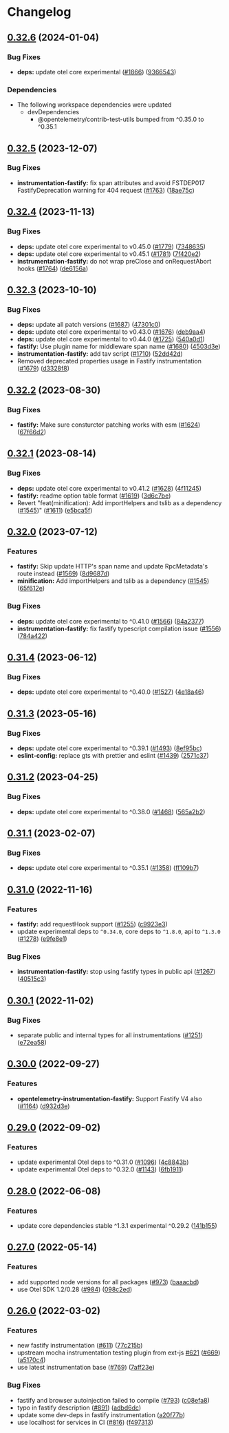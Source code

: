 # Changelog

## [0.32.6](https://github.com/open-telemetry/opentelemetry-js-contrib/compare/instrumentation-fastify-v0.32.5...instrumentation-fastify-v0.32.6) (2024-01-04)


### Bug Fixes

* **deps:** update otel core experimental ([#1866](https://github.com/open-telemetry/opentelemetry-js-contrib/issues/1866)) ([9366543](https://github.com/open-telemetry/opentelemetry-js-contrib/commit/9366543f5572e1e976ce176ddeb0b438f6c16c45))


### Dependencies

* The following workspace dependencies were updated
  * devDependencies
    * @opentelemetry/contrib-test-utils bumped from ^0.35.0 to ^0.35.1

## [0.32.5](https://github.com/open-telemetry/opentelemetry-js-contrib/compare/instrumentation-fastify-v0.32.4...instrumentation-fastify-v0.32.5) (2023-12-07)


### Bug Fixes

* **instrumentation-fastify:** fix span attributes and avoid FSTDEP017 FastifyDeprecation warning for 404 request ([#1763](https://github.com/open-telemetry/opentelemetry-js-contrib/issues/1763)) ([18ae75c](https://github.com/open-telemetry/opentelemetry-js-contrib/commit/18ae75c6004d66744ee99be68469843372c19d1e))

## [0.32.4](https://github.com/open-telemetry/opentelemetry-js-contrib/compare/instrumentation-fastify-v0.32.3...instrumentation-fastify-v0.32.4) (2023-11-13)


### Bug Fixes

* **deps:** update otel core experimental to v0.45.0 ([#1779](https://github.com/open-telemetry/opentelemetry-js-contrib/issues/1779)) ([7348635](https://github.com/open-telemetry/opentelemetry-js-contrib/commit/734863562c25cd0497aa3f51eccb2bf8bbd5e711))
* **deps:** update otel core experimental to v0.45.1 ([#1781](https://github.com/open-telemetry/opentelemetry-js-contrib/issues/1781)) ([7f420e2](https://github.com/open-telemetry/opentelemetry-js-contrib/commit/7f420e25a8d396c83fd38101088434210705e365))
* **instrumentation-fastify:** do not wrap preClose and onRequestAbort hooks ([#1764](https://github.com/open-telemetry/opentelemetry-js-contrib/issues/1764)) ([de6156a](https://github.com/open-telemetry/opentelemetry-js-contrib/commit/de6156aea1db7a7a018ad34f08cfc9f7ff7752b8))

## [0.32.3](https://github.com/open-telemetry/opentelemetry-js-contrib/compare/instrumentation-fastify-v0.32.2...instrumentation-fastify-v0.32.3) (2023-10-10)


### Bug Fixes

* **deps:** update all patch versions ([#1687](https://github.com/open-telemetry/opentelemetry-js-contrib/issues/1687)) ([47301c0](https://github.com/open-telemetry/opentelemetry-js-contrib/commit/47301c038e4dc7d24797cb0b8426033ecc0374e6))
* **deps:** update otel core experimental to v0.43.0 ([#1676](https://github.com/open-telemetry/opentelemetry-js-contrib/issues/1676)) ([deb9aa4](https://github.com/open-telemetry/opentelemetry-js-contrib/commit/deb9aa441dc7d2b0fd5ec11b41c934a1e93134fd))
* **deps:** update otel core experimental to v0.44.0 ([#1725](https://github.com/open-telemetry/opentelemetry-js-contrib/issues/1725)) ([540a0d1](https://github.com/open-telemetry/opentelemetry-js-contrib/commit/540a0d1ff5641522abba560d59a298084f786630))
* **fastify:** Use plugin name for middleware span name ([#1680](https://github.com/open-telemetry/opentelemetry-js-contrib/issues/1680)) ([4503d3e](https://github.com/open-telemetry/opentelemetry-js-contrib/commit/4503d3efe98c0b440582101df69a6df49a6cdb97))
* **instrumentation-fastify:** add tav script ([#1710](https://github.com/open-telemetry/opentelemetry-js-contrib/issues/1710)) ([52dd42d](https://github.com/open-telemetry/opentelemetry-js-contrib/commit/52dd42d4748f6aef43988e62f464d95b808a06a6))
* Removed deprecated properties usage in Fastify instrumentation ([#1679](https://github.com/open-telemetry/opentelemetry-js-contrib/issues/1679)) ([d3328f8](https://github.com/open-telemetry/opentelemetry-js-contrib/commit/d3328f8f55c6e3e2e7405a8e499d50555e9bec1a))

## [0.32.2](https://github.com/open-telemetry/opentelemetry-js-contrib/compare/instrumentation-fastify-v0.32.1...instrumentation-fastify-v0.32.2) (2023-08-30)


### Bug Fixes

* **fastify:** Make sure consturctor patching works with esm ([#1624](https://github.com/open-telemetry/opentelemetry-js-contrib/issues/1624)) ([67f66d2](https://github.com/open-telemetry/opentelemetry-js-contrib/commit/67f66d2e0e8ea9f5d9b46819d4f736fa1e0666b6))

## [0.32.1](https://github.com/open-telemetry/opentelemetry-js-contrib/compare/instrumentation-fastify-v0.32.0...instrumentation-fastify-v0.32.1) (2023-08-14)


### Bug Fixes

* **deps:** update otel core experimental to v0.41.2 ([#1628](https://github.com/open-telemetry/opentelemetry-js-contrib/issues/1628)) ([4f11245](https://github.com/open-telemetry/opentelemetry-js-contrib/commit/4f1124524aee565c3cfbf3975aa5d3d039377621))
* **fastify:** readme option table format ([#1619](https://github.com/open-telemetry/opentelemetry-js-contrib/issues/1619)) ([3d6c7be](https://github.com/open-telemetry/opentelemetry-js-contrib/commit/3d6c7beffd7c1cc0ef99c7560bc21e01db28b431))
* Revert "feat(minification): Add importHelpers and tslib as a dependency ([#1545](https://github.com/open-telemetry/opentelemetry-js-contrib/issues/1545))" ([#1611](https://github.com/open-telemetry/opentelemetry-js-contrib/issues/1611)) ([e5bca5f](https://github.com/open-telemetry/opentelemetry-js-contrib/commit/e5bca5fe5b27adc59c8de8fe4087d38b69d93bd4))

## [0.32.0](https://github.com/open-telemetry/opentelemetry-js-contrib/compare/instrumentation-fastify-v0.31.4...instrumentation-fastify-v0.32.0) (2023-07-12)


### Features

* **fastify:** Skip update HTTP's span name and update RpcMetadata's route instead ([#1569](https://github.com/open-telemetry/opentelemetry-js-contrib/issues/1569)) ([8d9687d](https://github.com/open-telemetry/opentelemetry-js-contrib/commit/8d9687d89e4a80dbf2a5e8be6fb027ff20824593))
* **minification:** Add importHelpers and tslib as a dependency ([#1545](https://github.com/open-telemetry/opentelemetry-js-contrib/issues/1545)) ([65f612e](https://github.com/open-telemetry/opentelemetry-js-contrib/commit/65f612e35c4d67b9935dc3a9155588b35d915482))


### Bug Fixes

* **deps:** update otel core experimental to ^0.41.0 ([#1566](https://github.com/open-telemetry/opentelemetry-js-contrib/issues/1566)) ([84a2377](https://github.com/open-telemetry/opentelemetry-js-contrib/commit/84a2377845c313f0ca68b4de7f3e7a464be68885))
* **instrumentation-fastify:** fix fastify typescript compilation issue ([#1556](https://github.com/open-telemetry/opentelemetry-js-contrib/issues/1556)) ([784a422](https://github.com/open-telemetry/opentelemetry-js-contrib/commit/784a4225182037b4233aefb43c7a104eab1ac818))

## [0.31.4](https://github.com/open-telemetry/opentelemetry-js-contrib/compare/instrumentation-fastify-v0.31.3...instrumentation-fastify-v0.31.4) (2023-06-12)


### Bug Fixes

* **deps:** update otel core experimental to ^0.40.0 ([#1527](https://github.com/open-telemetry/opentelemetry-js-contrib/issues/1527)) ([4e18a46](https://github.com/open-telemetry/opentelemetry-js-contrib/commit/4e18a46396eb2f06e86790dbbd68075c4c2dc83b))

## [0.31.3](https://github.com/open-telemetry/opentelemetry-js-contrib/compare/instrumentation-fastify-v0.31.2...instrumentation-fastify-v0.31.3) (2023-05-16)


### Bug Fixes

* **deps:** update otel core experimental to ^0.39.1 ([#1493](https://github.com/open-telemetry/opentelemetry-js-contrib/issues/1493)) ([8ef95bc](https://github.com/open-telemetry/opentelemetry-js-contrib/commit/8ef95bccc2d03302089f256f3d0ee091869b4c44))
* **eslint-config:** replace gts with prettier and eslint ([#1439](https://github.com/open-telemetry/opentelemetry-js-contrib/issues/1439)) ([2571c37](https://github.com/open-telemetry/opentelemetry-js-contrib/commit/2571c371be1b5738442200cab2415b6a04c32aab))

## [0.31.2](https://github.com/open-telemetry/opentelemetry-js-contrib/compare/instrumentation-fastify-v0.31.1...instrumentation-fastify-v0.31.2) (2023-04-25)


### Bug Fixes

* **deps:** update otel core experimental to ^0.38.0 ([#1468](https://github.com/open-telemetry/opentelemetry-js-contrib/issues/1468)) ([565a2b2](https://github.com/open-telemetry/opentelemetry-js-contrib/commit/565a2b2c6fde88af3f5401ef6a5a9643d0d66349))

## [0.31.1](https://github.com/open-telemetry/opentelemetry-js-contrib/compare/instrumentation-fastify-v0.31.0...instrumentation-fastify-v0.31.1) (2023-02-07)


### Bug Fixes

* **deps:** update otel core experimental to ^0.35.1 ([#1358](https://github.com/open-telemetry/opentelemetry-js-contrib/issues/1358)) ([ff109b7](https://github.com/open-telemetry/opentelemetry-js-contrib/commit/ff109b77928cc9a139a21c63d6b54399bb017fa4))

## [0.31.0](https://github.com/open-telemetry/opentelemetry-js-contrib/compare/instrumentation-fastify-v0.30.1...instrumentation-fastify-v0.31.0) (2022-11-16)


### Features

* **fastify:** add requestHook support ([#1255](https://github.com/open-telemetry/opentelemetry-js-contrib/issues/1255)) ([c9923e3](https://github.com/open-telemetry/opentelemetry-js-contrib/commit/c9923e3636649c67e5122531f164909b48dbb58d))
* update experimental deps to `^0.34.0`, core deps to `^1.8.0`, api to `^1.3.0` ([#1278](https://github.com/open-telemetry/opentelemetry-js-contrib/issues/1278)) ([e9fe8e1](https://github.com/open-telemetry/opentelemetry-js-contrib/commit/e9fe8e13e34f54e96c50525cadeb74ac048c5624))


### Bug Fixes

* **instrumentation-fastify:** stop using fastify types in public api ([#1267](https://github.com/open-telemetry/opentelemetry-js-contrib/issues/1267)) ([40515c3](https://github.com/open-telemetry/opentelemetry-js-contrib/commit/40515c3dca81d1c177d71af2663fce3b8813bbf2))

## [0.30.1](https://github.com/open-telemetry/opentelemetry-js-contrib/compare/instrumentation-fastify-v0.30.0...instrumentation-fastify-v0.30.1) (2022-11-02)


### Bug Fixes

* separate public and internal types for all instrumentations ([#1251](https://github.com/open-telemetry/opentelemetry-js-contrib/issues/1251)) ([e72ea58](https://github.com/open-telemetry/opentelemetry-js-contrib/commit/e72ea58cfb888a90590970f63d3a042a8ea3aaf2))

## [0.30.0](https://github.com/open-telemetry/opentelemetry-js-contrib/compare/instrumentation-fastify-v0.29.0...instrumentation-fastify-v0.30.0) (2022-09-27)


### Features

* **opentelemetry-instrumentation-fastify:** Support Fastify V4 also ([#1164](https://github.com/open-telemetry/opentelemetry-js-contrib/issues/1164)) ([d932d3e](https://github.com/open-telemetry/opentelemetry-js-contrib/commit/d932d3edcbf41685ca0af546347450fa81444b4e))

## [0.29.0](https://github.com/open-telemetry/opentelemetry-js-contrib/compare/instrumentation-fastify-v0.28.0...instrumentation-fastify-v0.29.0) (2022-09-02)


### Features

* update experimental Otel deps to ^0.31.0 ([#1096](https://github.com/open-telemetry/opentelemetry-js-contrib/issues/1096)) ([4c8843b](https://github.com/open-telemetry/opentelemetry-js-contrib/commit/4c8843be14896d1159a622c07eb3a049401ccba1))
* update experimental Otel deps to ^0.32.0 ([#1143](https://github.com/open-telemetry/opentelemetry-js-contrib/issues/1143)) ([6fb1911](https://github.com/open-telemetry/opentelemetry-js-contrib/commit/6fb191139aed2ca763300dcf9adb51121a88f97e))

## [0.28.0](https://github.com/open-telemetry/opentelemetry-js-contrib/compare/instrumentation-fastify-v0.27.0...instrumentation-fastify-v0.28.0) (2022-06-08)


### Features

* update core dependencies stable ^1.3.1 experimental ^0.29.2 ([141b155](https://github.com/open-telemetry/opentelemetry-js-contrib/commit/141b155e344980b51264e26b26c117b2113bcef6))

## [0.27.0](https://github.com/open-telemetry/opentelemetry-js-contrib/compare/instrumentation-fastify-v0.26.0...instrumentation-fastify-v0.27.0) (2022-05-14)


### Features

* add supported node versions for all packages ([#973](https://github.com/open-telemetry/opentelemetry-js-contrib/issues/973)) ([baaacbd](https://github.com/open-telemetry/opentelemetry-js-contrib/commit/baaacbdd35ca4baab0afae64647aa8c0380ee4b7))
* use Otel SDK 1.2/0.28 ([#984](https://github.com/open-telemetry/opentelemetry-js-contrib/issues/984)) ([098c2ed](https://github.com/open-telemetry/opentelemetry-js-contrib/commit/098c2ed6f9c5ab7bd865685018c0777245aab3b7))

## [0.26.0](https://github.com/open-telemetry/opentelemetry-js-contrib/compare/instrumentation-fastify-v0.25.0...instrumentation-fastify-v0.26.0) (2022-03-02)


### Features

* new fastify instrumentation ([#611](https://github.com/open-telemetry/opentelemetry-js-contrib/issues/611)) ([77c215b](https://github.com/open-telemetry/opentelemetry-js-contrib/commit/77c215bdd7adb76c8934028458a2b7f28e041f37))
* upstream mocha instrumentation testing plugin from ext-js [#621](https://github.com/open-telemetry/opentelemetry-js-contrib/issues/621) ([#669](https://github.com/open-telemetry/opentelemetry-js-contrib/issues/669)) ([a5170c4](https://github.com/open-telemetry/opentelemetry-js-contrib/commit/a5170c494706a2bec3ba51e59966d0ca8a41d00e))
* use latest instrumentation base ([#769](https://github.com/open-telemetry/opentelemetry-js-contrib/issues/769)) ([7aff23e](https://github.com/open-telemetry/opentelemetry-js-contrib/commit/7aff23ebebbe209fa3b78c2e7f513c9cd2231be4))


### Bug Fixes

* fastify and browser autoinjection failed to compile ([#793](https://github.com/open-telemetry/opentelemetry-js-contrib/issues/793)) ([c08efa8](https://github.com/open-telemetry/opentelemetry-js-contrib/commit/c08efa82a38d3d5b4d0c51d712a39052317b9f74))
* typo in fastify description ([#891](https://github.com/open-telemetry/opentelemetry-js-contrib/issues/891)) ([adbd6dc](https://github.com/open-telemetry/opentelemetry-js-contrib/commit/adbd6dcb0af6540a6d10b7e2ceaaf2c69a3e1146))
* update some dev-deps in fastify instrumentation ([a20f77b](https://github.com/open-telemetry/opentelemetry-js-contrib/commit/a20f77b539d2a1eecc8a423d3b0381988e4734b8))
* use localhost for services in CI ([#816](https://github.com/open-telemetry/opentelemetry-js-contrib/issues/816)) ([f497313](https://github.com/open-telemetry/opentelemetry-js-contrib/commit/f4973133e86549bbca301983085cc67788a10acd))
